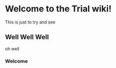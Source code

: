 # Welcome to the Trial wiki!

This is just to try and see

## Well Well Well

oh well

### Welcome

